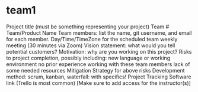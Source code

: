 # team1
Project title (must be something representing your project)
Team #
Team/Product Name
Team members: list the name, git username, and email for each member.
Day/Time/TimeZone for the scheduled team weekly meeting (30 minutes via Zoom)
Vision statement: what would you tell potential customers?
Motivation: why are you working on this project?
Risks to project completion, possibly including:
new language or working environment
no prior experience working with these team members
lack of some needed resources
Mitigation Strategy for above risks
Development method: scrum, kanban, waterfall: with specifics!
Project Tracking Software link (Trello is most common)
[Make sure to add access for the instructor(s)]

